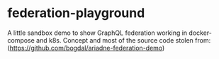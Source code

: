 # federation-playground
A little sandbox demo to show GraphQL federation working in docker-compose and k8s.
Concept and most of the source code stolen from: (https://github.com/bogdal/ariadne-federation-demo)
